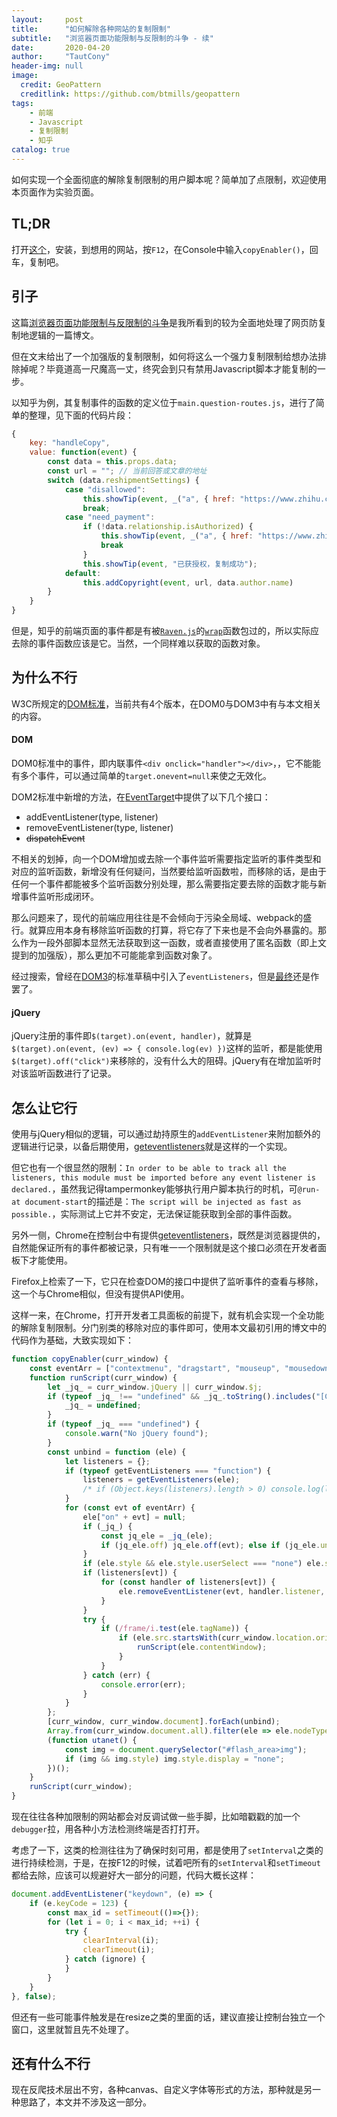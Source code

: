 ```yaml
---
layout:     post
title:      "如何解除各种网站的复制限制"
subtitle:   "浏览器页面功能限制与反限制的斗争 - 续"
date:       2020-04-20
author:     "TautCony"
header-img: null
image:
  credit: GeoPattern
  creditlink: https://github.com/btmills/geopattern
tags:
    - 前端
    - Javascript
    - 复制限制
    - 知乎
catalog: true
---
```


<script>
!function(t){["contextmenu","dragstart","mouseup","mousedown","mousemove","copy","cut","beforecopy","selectstart","select"].forEach(function(e){var n,a,o,r;n=t,o=function(){return function(e){var n=t.event||e;n.stopPropagation?n.stopPropagation():n.cancelBubble=!0}(e),function(e){var n=t.event||e;return n.preventDefault?n.preventDefault():n.returnValue=!1,!1}(e)},a=(a=e).replace(/^on/gi,"").toLowerCase(),n.addEventListener?n.addEventListener(a,o,r):n.attachEvent?n.attachEvent("on"+a,o):n["on"+a]=o})}(window);
addEventListener("keydown",function(e){if((e.keyCode===86||e.keyCode===65)&&(e.ctrlKey||e.metaKey))e.preventDefault();});
setInterval(function(){debugger},100);
</script>

如何实现一个全面彻底的解除复制限制的用户脚本呢？简单加了点限制，欢迎使用本页面作为实验页面。

<!--more-->

## TL;DR

打开[这个](https://greasyfork.org/zh-CN/scripts/403673)，安装，到想用的网站，按`F12`，在Console中输入`copyEnabler()`，回车，复制吧。

## 引子

这篇[浏览器页面功能限制与反限制的斗争](https://www.cnblogs.com/xp-Fei/p/4455214.html)是我所看到的较为全面地处理了网页防复制地逻辑的一篇博文。

但在文末给出了一个加强版的复制限制，如何将这么一个强力复制限制给想办法排除掉呢？毕竟道高一尺魔高一丈，终究会到只有禁用Javascript脚本才能复制的一步。

以知乎为例，其复制事件的函数的定义位于`main.question-routes.js`，进行了简单的整理，见下面的代码片段：

```js
{
    key: "handleCopy",
    value: function(event) {
        const data = this.props.data;
        const url = ""; // 当前回答或文章的地址
        switch (data.reshipmentSettings) {
            case "disallowed":
                this.showTip(event, _("a", { href: "https://www.zhihu.com/terms#sec-licence-6" }, "禁止转载"));
                break;
            case "need_payment":
                if (!data.relationship.isAuthorized) {
                    this.showTip(event, _("a", { href: "https://www.zhihu.com/copyright/apply?answer=".concat(data.id) }, "申请转载"));
                    break
                }
                this.showTip(event, "已获授权，复制成功");
            default:
                this.addCopyright(event, url, data.author.name)
        }
    }
}
```

但是，知乎的前端页面的事件都是有被[`Raven.js`](https://www.npmjs.com/package/raven-js)的[`wrap`](https://raven-js.readthedocs.io/en/stable/usage.html#context-wrap)函数包过的，所以实际应去除的事件函数应该是它。当然，一个同样难以获取的函数对象。


## 为什么不行

W3C所规定的[DOM标准](https://en.wikipedia.org/wiki/Document_Object_Model#Standards)，当前共有4个版本，在DOM0与DOM3中有与本文相关的内容。

#### DOM

DOM0标准中的事件，即内联事件`<div onclick="handler"></div>`，，它不能能有多个事件，可以通过简单的`target.onevent=null`来使之无效化。

DOM2标准中新增的方法，在[EventTarget](https://developer.mozilla.org/zh-CN/docs/Web/API/EventTarget/addEventListener)中提供了以下几个接口：

- addEventListener(type, listener)
- removeEventListener(type, listener)
- ~~dispatchEvent~~

不相关的划掉，向一个DOM增加或去除一个事件监听需要指定监听的事件类型和对应的监听函数，新增没有任何疑问，当然要给监听函数啦，而移除的话，是由于任何一个事件都能被多个监听函数分别处理，那么需要指定要去除的函数才能与新增事件监听形成闭环。

那么问题来了，现代的前端应用往往是不会倾向于污染全局域、webpack的盛行。就算应用本身有移除监听函数的打算，将它存了下来也是不会向外暴露的。那么作为一段外部脚本显然无法获取到这一函数，或者直接使用了匿名函数（即上文提到的加强版），那么更加不可能能拿到函数对象了。

经过搜索，曾经在[DOM3](https://www.w3.org/TR/2001/WD-DOM-Level-3-Events-20010823/events.html#Events-EventTarget)的标准草稿中引入了`eventListeners`，但是[最终](https://stackoverflow.com/questions/7810534)还是作罢了。

#### jQuery

jQuery注册的事件即`$(target).on(event, handler)`，就算是`$(target).on(event, (ev) => { console.log(ev) })`这样的监听，都是能使用`$(target).off("click")`来移除的，没有什么大的阻碍。jQuery有在增加监听时对该监听函数进行了记录。


## 怎么让它行

使用与jQuery相似的逻辑，可以通过劫持原生的`addEventListener`来附加额外的逻辑进行记录，以备后期使用，[geteventlisteners](https://www.npmjs.com/package/geteventlisteners)就是这样的一个实现。

但它也有一个很显然的限制：`In order to be able to track all the listeners, this module must be imported before any event listener is declared.`，虽然我记得tampermonkey能够执行用户脚本执行的时机，可`@run-at document-start`的描述是：`The script will be injected as fast as possible.`，实际测试上它并不安定，无法保证能获取到全部的事件函数。

另外一侧，Chrome在控制台中有提供[geteventlisteners](https://developers.google.com/web/tools/chrome-devtools/console/utilities#geteventlisteners)，既然是浏览器提供的，自然能保证所有的事件都被记录，只有唯一一个限制就是这个接口必须在开发者面板下才能使用。

Firefox上检索了一下，它只在检查DOM的接口中提供了监听事件的查看与移除，这一个与Chrome相似，但没有提供API使用。

这样一来，在Chrome，打开开发者工具面板的前提下，就有机会实现一个全功能的解除复制限制。分门别类的移除对应的事件即可，使用本文最初引用的博文中的代码作为基础，大致实现如下：

```js
function copyEnabler(curr_window) {
    const eventArr = ["contextmenu", "dragstart", "mouseup", "mousedown", "mousemove", "copy", "cut", "beforecopy", "selectstart", "select", "keydown"];
    function runScript(curr_window) {
        let _jq_ = curr_window.jQuery || curr_window.$j;
        if (typeof _jq_ !== "undefined" && _jq_.toString().includes("[Command Line API]")) {
            _jq_ = undefined;
        }
        if (typeof _jq_ === "undefined") {
            console.warn("No jQuery found");
        }
        const unbind = function (ele) {
            let listeners = {};
            if (typeof getEventListeners === "function") {
                listeners = getEventListeners(ele);
                /* if (Object.keys(listeners).length > 0) console.log(listeners); */
            }
            for (const evt of eventArr) {
                ele["on" + evt] = null;
                if (_jq_) {
                    const jq_ele = _jq_(ele);
                    if (jq_ele.off) jq_ele.off(evt); else if (jq_ele.unbind) jq_ele.unbind(evt);
                }
                if (ele.style && ele.style.userSelect === "none") ele.style.userSelect = "text";
                if (listeners[evt]) {
                    for (const handler of listeners[evt]) {
                        ele.removeEventListener(evt, handler.listener, handler.useCapture);
                    }
                }
                try {
                    if (/frame/i.test(ele.tagName)) {
                        if (ele.src.startsWith(curr_window.location.origin)) {
                            runScript(ele.contentWindow);
                        }
                    }
                } catch (err) {
                    console.error(err);
                }
            }
        };
        [curr_window, curr_window.document].forEach(unbind);
        Array.from(curr_window.document.all).filter(ele => ele.nodeType === Node.ELEMENT_NODE).forEach(unbind);
        (function utanet() {
            const img = document.querySelector("#flash_area>img");
            if (img && img.style) img.style.display = "none";
        })();
    }
    runScript(curr_window);
}
```

现在往往各种加限制的网站都会对反调试做一些手脚，比如暗戳戳的加一个`debugger`拉，用各种小方法检测终端是否打打开。

考虑了一下，这类的检测往往为了确保时刻可用，都是使用了`setInterval`之类的进行持续检测，于是，在按F12的时候，试着吧所有的`setInterval`和`setTimeout`都给去除，应该可以规避好大一部分的问题，代码大概长这样：

```js
document.addEventListener("keydown", (e) => {
    if (e.keyCode = 123) {
        const max_id = setTimeout(()=>{});
        for (let i = 0; i < max_id; ++i) {
            try {
                clearInterval(i);
                clearTimeout(i);
            } catch (ignore) {
            }
        }
    }
}, false);
```

但还有一些可能事件触发是在resize之类的里面的话，建议直接让控制台独立一个窗口，这里就暂且先不处理了。


## 还有什么不行

现在反爬技术层出不穷，各种canvas、自定义字体等形式的方法，那种就是另一种思路了，本文并不涉及这一部分。
